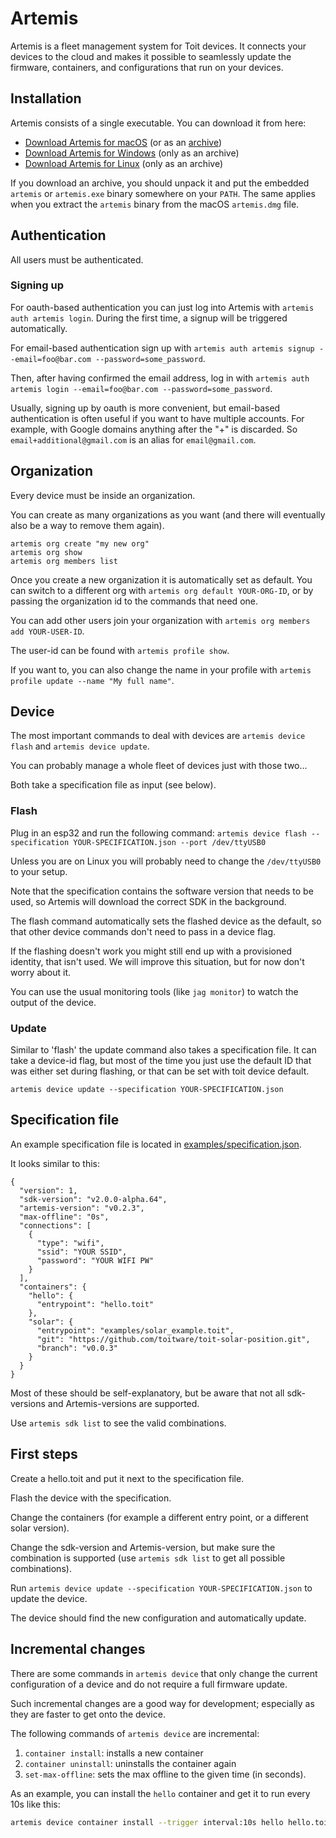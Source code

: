 # Artemis

Artemis is a fleet management system for Toit devices. It connects your devices to the cloud and makes it possible
to seamlessly update the firmware, containers, and configurations that run on your devices.

## Installation

Artemis consists of a single executable. You can download it from here:

- [Download Artemis for macOS](https://github.com/toitware/artemis-releases/releases/latest/download/artemis.dmg)
  (or as an [archive](https://github.com/toitware/artemis-releases/releases/latest/download/artemis-macos.zip))
- [Download Artemis for Windows](https://github.com/toitware/artemis-releases/releases/latest/download/artemis-windows.zip)
  (only as an archive)
- [Download Artemis for Linux](https://github.com/toitware/artemis-releases/releases/latest/download/artemis-linux.tar.gz)
  (only as an archive)

If you download an archive, you should unpack it and put the embedded `artemis` or `artemis.exe` binary
somewhere on your `PATH`. The same applies when you extract the `artemis` binary from the macOS `artemis.dmg` file.

## Authentication
All users must be authenticated.

### Signing up
For oauth-based authentication you can just log into Artemis with `artemis auth artemis login`.
During the first time, a signup will be triggered automatically.

For email-based authentication sign up with
`artemis auth artemis signup --email=foo@bar.com --password=some_password`.

Then, after having confirmed the email address, log in with
`artemis auth artemis login --email=foo@bar.com --password=some_password`.

Usually, signing up by oauth is more convenient, but email-based authentication is often useful
if you want to have multiple accounts. For example, with Google domains anything after
the "+" is discarded. So `email+additional@gmail.com` is an alias for `email@gmail.com`.

## Organization
Every device must be inside an organization.

You can create as many organizations as you want (and there will eventually also be a way to remove them again).

```
artemis org create "my new org"
artemis org show
artemis org members list
```

Once you create a new organization it is automatically set as default. You can switch to a different org with
`artemis org default YOUR-ORG-ID`, or by passing the organization id to the commands that need one.

You can add other users join your organization with `artemis org members add YOUR-USER-ID`.

The user-id can be found with `artemis profile show`.

If you want to, you can also change the name in your profile with
  `artemis profile update --name "My full name"`.

## Device
The most important commands to deal with devices are
`artemis device flash` and `artemis device update`.

You can probably manage a whole fleet of devices just with those two...

Both take a specification file as input (see below).

### Flash
Plug in an esp32 and run the following command:
`artemis device flash --specification YOUR-SPECIFICATION.json --port /dev/ttyUSB0`

Unless you are on Linux you will probably need to change the `/dev/ttyUSB0` to your
setup.

Note that the specification contains the software version that needs to be used,
so Artemis will download the correct SDK in the background.

The flash command automatically sets the flashed device as the default, so that
other device commands don't need to pass in a device flag.

If the flashing doesn't work you might still end up with a provisioned identity, that
isn't used. We will improve this situation, but for now don't worry about it.

You can use the usual monitoring tools (like `jag monitor`) to watch the output of the
device.

### Update
Similar to 'flash' the update command also takes a specification file. It can take a
device-id flag, but most of the time you just use the default ID that was either set
during flashing, or that can be set with toit device default.

`artemis device update --specification YOUR-SPECIFICATION.json`

## Specification file
An example specification file is located in [examples/specification.json](examples/specification.json).

It looks similar to this:
```
{
  "version": 1,
  "sdk-version": "v2.0.0-alpha.64",
  "artemis-version": "v0.2.3",
  "max-offline": "0s",
  "connections": [
    {
      "type": "wifi",
      "ssid": "YOUR SSID",
      "password": "YOUR WIFI PW"
    }
  ],
  "containers": {
    "hello": {
      "entrypoint": "hello.toit"
    },
    "solar": {
      "entrypoint": "examples/solar_example.toit",
      "git": "https://github.com/toitware/toit-solar-position.git",
      "branch": "v0.0.3"
    }
  }
}
```

Most of these should be self-explanatory, but be aware that not all sdk-versions and Artemis-versions are supported.

Use `artemis sdk list` to see the valid combinations.

## First steps
Create a hello.toit and put it next to the specification file.

Flash the device with the specification.

Change the containers (for example a different entry point, or a different solar version).

Change the sdk-version and Artemis-version, but make sure the combination is supported (use
`artemis sdk list` to get all possible combinations).

Run `artemis device update --specification YOUR-SPECIFICATION.json` to update the device.

The device should find the new configuration and automatically update.

## Incremental changes
There are some commands in `artemis device` that only change the current configuration of
a device and do not require a full firmware update.

Such incremental changes are a good way for development; especially as they are faster
to get onto the device.

The following commands of `artemis device` are incremental:

1. `container install`: installs a new container
2. `container uninstall`: uninstalls the container again
3. `set-max-offline`: sets the max offline to the given time (in seconds).

As an example, you can install the `hello` container and get it to run every 10s like this:

```sh
artemis device container install --trigger interval:10s hello hello.toit`
```
